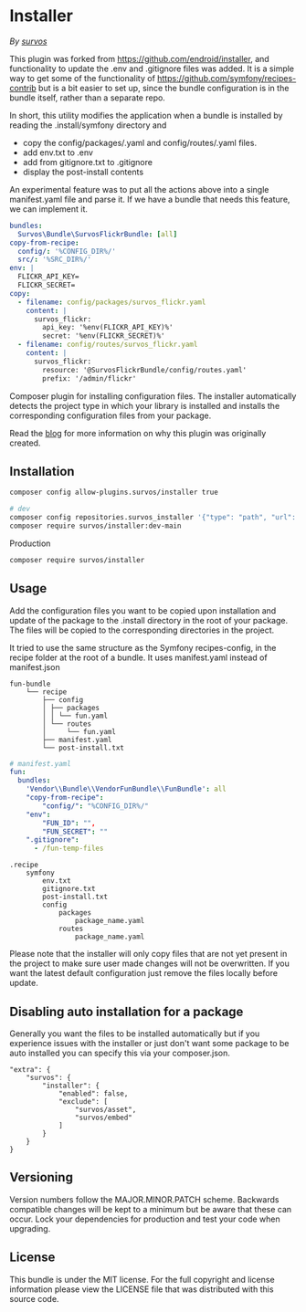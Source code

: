 # Installer

*By [survos](https://github.com/survos)*

This plugin was forked from https://github.com/endroid/installer, and functionality to update the .env and .gitignore files was added.  It is a simple way to get some of the functionality of https://github.com/symfony/recipes-contrib but is a bit easier to set up, since the bundle configuration is in the bundle itself, rather than a separate repo.

In short, this utility modifies the application when a bundle is installed by reading the .install/symfony directory and

* copy the config/packages/<bundle>.yaml and config/routes/<bundle>.yaml files.
* add env.txt to .env
* add from gitignore.txt to .gitignore
* display the post-install contents 

An experimental feature was to put all the actions above into a single manifest.yaml file and parse it.  If we have a bundle that needs this feature, we can implement it.

```yaml
bundles:
  Survos\Bundle\SurvosFlickrBundle: [all]
copy-from-recipe:
  config/: '%CONFIG_DIR%/'
  src/: '%SRC_DIR%/'
env: |
  FLICKR_API_KEY=
  FLICKR_SECRET=
copy:
  - filename: config/packages/survos_flickr.yaml
    content: |
      survos_flickr:
        api_key: '%env(FLICKR_API_KEY)%'
        secret: '%env(FLICKR_SECRET)%'
  - filename: config/routes/survos_flickr.yaml
    content: |
      survos_flickr:
        resource: '@SurvosFlickrBundle/config/routes.yaml'
        prefix: '/admin/flickr'

```



Composer plugin for installing configuration files. The installer automatically
detects the project type in which your library is installed and installs the
corresponding configuration files from your package.

Read the [blog](https://medium.com/@endroid/auto-package-configuration-for-symfony-e14780e29d81)
for more information on why this plugin was originally created.

## Installation

``` bash
composer config allow-plugins.survos/installer true

# dev
composer config repositories.survos_installer '{"type": "path", "url": "../installer"}' 
composer require survos/installer:dev-main
```

Production

```bash
composer require survos/installer
```

## Usage

Add the configuration files you want to be copied upon installation and update
of the package to the .install directory in the root of your package. The files
will be copied to the corresponding directories in the project.

It tried to use the same structure as the Symfony recipes-config, in the recipe folder at the root of a bundle.
It uses manifest.yaml instead of manifest.json

```
fun-bundle
    └── recipe
        ├── config
        │ ├── packages
        │ │ └── fun.yaml
        │ └── routes
        │     └── fun.yaml
        ├── manifest.yaml
        └── post-install.txt
```

```yaml
# manifest.yaml
fun:
  bundles:
    'Vendor\\Bundle\\VendorFunBundle\\FunBundle': all
    "copy-from-recipe": 
        "config/": "%CONFIG_DIR%/"
    "env": 
        "FUN_ID": "",
        "FUN_SECRET": ""
    ".gitignore":
      - /fun-temp-files
```

```
.recipe
    symfony
        env.txt
        gitignore.txt
        post-install.txt
        config
            packages
                package_name.yaml
            routes
                package_name.yaml
```

Please note that the installer will only copy files that are not yet present in
the project to make sure user made changes will not be overwritten. If you want
the latest default configuration just remove the files locally before update.

## Disabling auto installation for a package

Generally you want the files to be installed automatically but if you
experience issues with the installer or just don't want some package to be
auto installed you can specify this via your composer.json.

```
"extra": {
    "survos": {
        "installer": {
            "enabled": false,
            "exclude": [
                "survos/asset",
                "survos/embed"
            ]
        }
    }
}
```

## Versioning

Version numbers follow the MAJOR.MINOR.PATCH scheme. Backwards compatible
changes will be kept to a minimum but be aware that these can occur. Lock
your dependencies for production and test your code when upgrading.

## License

This bundle is under the MIT license. For the full copyright and license
information please view the LICENSE file that was distributed with this source code.
